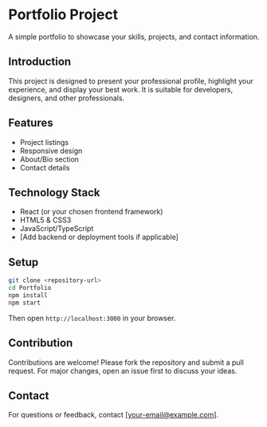 # Portfolio Project

A simple portfolio to showcase your skills, projects, and contact information.

## Introduction

This project is designed to present your professional profile, highlight your experience, and display your best work. It is suitable for developers, designers, and other professionals.

## Features

- Project listings
- Responsive design
- About/Bio section
- Contact details

## Technology Stack

- React (or your chosen frontend framework)
- HTML5 & CSS3
- JavaScript/TypeScript
- [Add backend or deployment tools if applicable]

## Setup

```sh
git clone <repository-url>
cd Portfolio
npm install
npm start
```

Then open `http://localhost:3000` in your browser.

## Contribution

Contributions are welcome! Please fork the repository and submit a pull request. For major changes, open an issue first to discuss your ideas.

## Contact

For questions or feedback, contact [your-email@example.com].
